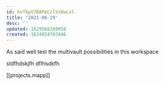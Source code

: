 ```yaml
---
id: bvTkpVJBAPpCzlVs6wLnl
title: '2021-06-29'
desc: ''
updated: 1629568289058
created: 1624954703446
---
```

As said well test the multivault possibilities in this workspace



sldfhdskjfh
dflhsdkfh


[[projects.mapp]]
